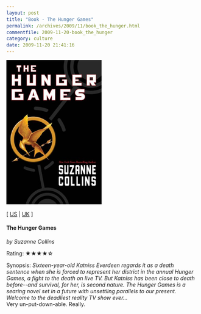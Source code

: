 ```yaml
---
layout: post
title: "Book - The Hunger Games"
permalink: /archives/2009/11/book_the_hunger.html
commentfile: 2009-11-20-book_the_hunger
category: culture
date: 2009-11-20 21:41:16
---
```


<img class="photo right" src="/assets/images/0439023483.jpg" width="250" alt="The Hunger Games cover" />

\[ [US](http://www.amazon.com/o/asin/0439023483) | [UK](http://www.amazon.co.uk/o/asin/0439023483) \]

#### The Hunger Games

<em>by Suzanne Collins</em>

Rating: ★★★★☆

<div class="book_synopsis" markdown="1">
Synopsis: <em>Sixteen-year-old Katniss Everdeen regards it as a death sentence when she is forced to represent her district in the annual Hunger Games, a fight to the death on live TV. But Katniss has been close to death before--and survival, for her, is second nature. The Hunger Games is a searing novel set in a future with unsettling parallels to our present. Welcome to the deadliest reality TV show ever...</em>

</div>
Very un-put-down-able. Really.
